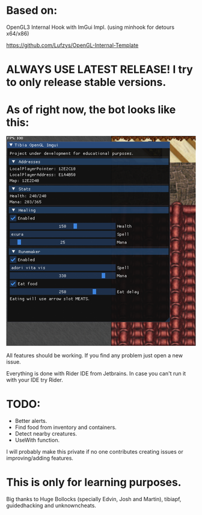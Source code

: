 # Based on:

OpenGL3 Internal Hook with ImGui Impl. (using minhook for detours x64/x86)

https://github.com/Lufzys/OpenGL-Internal-Template

# ALWAYS USE LATEST RELEASE! I try to only release stable versions.

# As of right now, the bot looks like this:

![Bot image](https://github.com/Kuhicop/Tibia-OpenGL-Imgui/blob/main/screenshot.png?raw=true)

All features should be working. If you find any problem just open a new issue.

Everything is done with Rider IDE from Jetbrains. In case you can't run it with your IDE try Rider.

# TODO:

- Better alerts.
- Find food from inventory and containers.
- Detect nearby creatures.
- UseWith function.

I will probably make this private if no one contributes creating issues or improving/adding features.

# This is only for learning purposes.

Big thanks to Huge Bollocks (specially Edvin, Josh and Martin), tibiapf, guidedhacking and unknowncheats.
